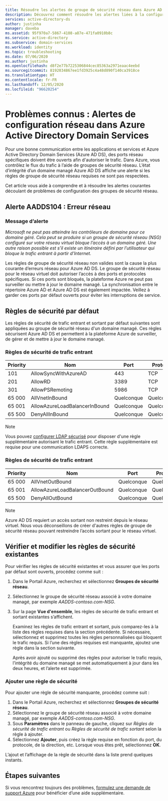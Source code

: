 ```yaml
---
title: Résoudre les alertes de groupe de sécurité réseau dans Azure AD DS | Microsoft Docs
description: Découvrez comment résoudre les alertes liées à la configuration du groupe de sécurité réseau pour Azure Active Directory Domain Services.
services: active-directory-ds
author: justinha
manager: daveba
ms.assetid: 95f970a7-5867-4108-a87e-471fa0910b8c
ms.service: active-directory
ms.subservice: domain-services
ms.workload: identity
ms.topic: troubleshooting
ms.date: 07/06/2020
ms.author: justinha
ms.openlocfilehash: d8f2e77b7225306844cec85363a2971eaac4eebd
ms.sourcegitcommit: 8192034867ee1fd3925c4a48d890f140ca3918ce
ms.translationtype: HT
ms.contentlocale: fr-FR
ms.lasthandoff: 12/05/2020
ms.locfileid: "96620254"
---
```

# <a name="known-issues-network-configuration-alerts-in-azure-active-directory-domain-services"></a>Problèmes connus : Alertes de configuration réseau dans Azure Active Directory Domain Services

Pour une bonne communication entre les applications et services et Azure Active Directory Domain Services (Azure AD DS), des ports réseau spécifiques doivent être ouverts afin d'autoriser le trafic. Dans Azure, vous contrôlez le flux du trafic à l’aide de groupes de sécurité réseau. L’état d’intégrité d’un domaine managé Azure AD DS affiche une alerte si les règles de groupe de sécurité réseau requises ne sont pas respectées.

Cet article vous aide à comprendre et à résoudre les alertes courantes découlant de problèmes de configuration des groupes de sécurité réseau.

## <a name="alert-aadds104-network-error"></a>Alerte AADDS104 : Erreur réseau

### <a name="alert-message"></a>Message d’alerte

*Microsoft ne peut pas atteindre les contrôleurs de domaine pour ce domaine géré. Cela peut se produire si un groupe de sécurité réseau (NSG) configuré sur votre réseau virtuel bloque l’accès à un domaine géré. Une autre raison possible est s’il existe un itinéraire défini par l’utilisateur qui bloque le trafic entrant à partir d’Internet.*

Les règles de groupe de sécurité réseau non valides sont la cause la plus courante d’erreurs réseau pour Azure AD DS. Le groupe de sécurité réseau pour le réseau virtuel doit autoriser l’accès à des ports et protocoles spécifiques. Si ces ports sont bloqués, la plateforme Azure ne peut pas surveiller ou mettre à jour le domaine managé. La synchronisation entre le répertoire Azure AD et Azure AD DS est également impactée. Veillez à garder ces ports par défaut ouverts pour éviter les interruptions de service.

## <a name="default-security-rules"></a>Règles de sécurité par défaut

Les règles de sécurité de trafic entrant et sortant par défaut suivantes sont appliquées au groupe de sécurité réseau d'un domaine managé. Ces règles sécurisent Azure AD DS et permettent à la plateforme Azure de surveiller, de gérer et de mettre à jour le domaine managé.

### <a name="inbound-security-rules"></a>Règles de sécurité de trafic entrant

| Priority | Nom | Port | Protocol | Source | Destination | Action |
|----------|------|------|----------|--------|-------------|--------|
| 101      | AllowSyncWithAzureAD | 443 | TCP | AzureActiveDirectoryDomainServices | Quelconque | Allow |
| 201      | AllowRD | 3389 | TCP | CorpNetSaw | Quelconque | Allow |
| 301      | AllowPSRemoting | 5986| TCP | AzureActiveDirectoryDomainServices | Quelconque | Allow |
| 65 000    | AllVnetInBound | Quelconque | Quelconque | VirtualNetwork | VirtualNetwork | Allow |
| 65 001    | AllowAzureLoadBalancerInBound | Quelconque | Quelconque | AzureLoadBalancer | Quelconque | Allow |
| 65 500    | DenyAllInBound | Quelconque | Quelconque | Quelconque | Quelconque | Deny |

> [!NOTE]
> Vous pouvez [configurer LDAP sécurisé][configure-ldaps] pour disposer d'une règle supplémentaire autorisant le trafic entrant. Cette règle supplémentaire est requise pour une communication LDAPS correcte.

### <a name="outbound-security-rules"></a>Règles de sécurité de trafic entrant

| Priority | Nom | Port | Protocol | Source | Destination | Action |
|----------|------|------|----------|--------|-------------|--------|
| 65 000    | AllVnetOutBound | Quelconque | Quelconque | VirtualNetwork | VirtualNetwork | Allow |
| 65 001    | AllowAzureLoadBalancerOutBound | Quelconque | Quelconque |  Quelconque | Internet | Allow |
| 65 500    | DenyAllOutBound | Quelconque | Quelconque | Quelconque | Quelconque | Deny |

>[!NOTE]
> Azure AD DS requiert un accès sortant non restreint depuis le réseau virtuel. Nous vous déconseillons de créer d'autres règles de groupe de sécurité réseau pouvant restreindre l’accès sortant pour le réseau virtuel.

## <a name="verify-and-edit-existing-security-rules"></a>Vérifier et modifier les règles de sécurité existantes

Pour vérifier les règles de sécurité existantes et vous assurer que les ports par défaut sont ouverts, procédez comme suit :

1. Dans le Portail Azure, recherchez et sélectionnez **Groupes de sécurité réseau**.
1. Sélectionnez le groupe de sécurité réseau associé à votre domaine managé, par exemple *AADDS-contoso.com-NSG*.
1. Sur la page **Vue d'ensemble**, les règles de sécurité de trafic entrant et sortant existantes s’affichent.

    Examinez les règles de trafic entrant et sortant, puis comparez-les à la liste des règles requises dans la section précédente. Si nécessaire, sélectionnez et supprimez toutes les règles personnalisées qui bloquent le trafic requis. Si l’une des règles requises est manquante, ajoutez une règle dans la section suivante.

    Après avoir ajouté ou supprimé des règles pour autoriser le trafic requis, l’intégrité du domaine managé se met automatiquement à jour dans les deux heures, et l’alerte est supprimée.

### <a name="add-a-security-rule"></a>Ajouter une règle de sécurité

Pour ajouter une règle de sécurité manquante, procédez comme suit :

1. Dans le Portail Azure, recherchez et sélectionnez **Groupes de sécurité réseau**.
1. Sélectionnez le groupe de sécurité réseau associé à votre domaine managé, par exemple *AADDS-contoso.com-NSG*.
1. Sous **Paramètres** dans le panneau de gauche, cliquez sur *Règles de sécurité de trafic entrant* ou *Règles de sécurité de trafic sortant* selon la règle à ajouter.
1. Sélectionnez **Ajouter**, puis créez la règle requise en fonction du port, du protocole, de la direction, etc. Lorsque vous êtes prêt, sélectionnez **OK**.

L’ajout et l’affichage de la règle de sécurité dans la liste prend quelques instants.

## <a name="next-steps"></a>Étapes suivantes

Si vous rencontrez toujours des problèmes, [formulez une demande de support Azure][azure-support] pour bénéficier d’une aide supplémentaire.

<!-- INTERNAL LINKS -->
[azure-support]: ../active-directory/fundamentals/active-directory-troubleshooting-support-howto.md
[configure-ldaps]: tutorial-configure-ldaps.md
